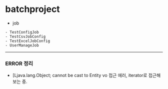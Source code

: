 # batchproject
- job
```
- TestConfigJob
- TestCsvJobConfig
- TestExcelJobConfig
- UserManageJob
```


---------------------



### ERROR 정리

- [Ljava.lang.Object; cannot be cast to 
Entity vo 접근 에러, iterator로 접근해보는 중.

